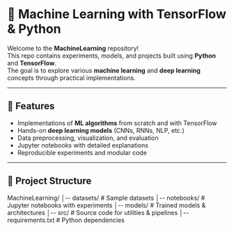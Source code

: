 # 🧠 Machine Learning with TensorFlow & Python

Welcome to the **MachineLearning** repository!  
This repo contains experiments, models, and projects built using **Python** and **TensorFlow**.  
The goal is to explore various **machine learning** and **deep learning** concepts through practical implementations.

---

## 🚀 Features
- Implementations of **ML algorithms** from scratch and with TensorFlow
- Hands-on **deep learning models** (CNNs, RNNs, NLP, etc.)
- Data preprocessing, visualization, and evaluation
- Jupyter notebooks with detailed explanations
- Reproducible experiments and modular code

---

## 📂 Project Structure
MachineLearning/
│-- datasets/ # Sample datasets
│-- notebooks/ # Jupyter notebooks with experiments
│-- models/ # Trained models & architectures
│-- src/ # Source code for utilities & pipelines
│-- requirements.txt # Python dependencies
